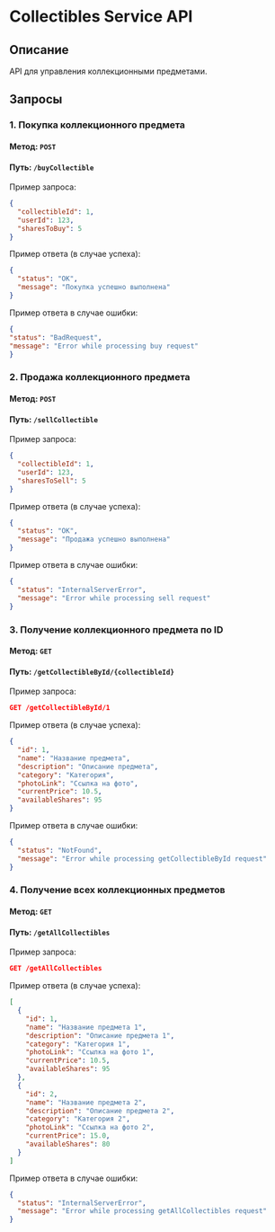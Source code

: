 # Collectibles Service API

## Описание
API для управления коллекционными предметами.

## Запросы

### 1. Покупка коллекционного предмета

#### Метод: `POST`
#### Путь: `/buyCollectible`

Пример запроса:
```json
{
  "collectibleId": 1,
  "userId": 123,
  "sharesToBuy": 5
}
```

Пример ответа (в случае успеха):
```json
{
  "status": "OK",
  "message": "Покупка успешно выполнена"
}
```

Пример ответа в случае ошибки:
```json
{
"status": "BadRequest",
"message": "Error while processing buy request"
}
```

### 2. Продажа коллекционного предмета

#### Метод: `POST`
#### Путь: `/sellCollectible`

Пример запроса:
```json
{
  "collectibleId": 1,
  "userId": 123,
  "sharesToSell": 5
}
```

Пример ответа (в случае успеха):
```json
{
  "status": "OK",
  "message": "Продажа успешно выполнена"
}
```

Пример ответа в случае ошибки:
```json
{
  "status": "InternalServerError",
  "message": "Error while processing sell request"
}
```


### 3. Получение коллекционного предмета по ID

#### Метод: `GET`
#### Путь: `/getCollectibleById/{collectibleId}`

Пример запроса:
```json
GET /getCollectibleById/1
```

Пример ответа (в случае успеха):
```json
{
  "id": 1,
  "name": "Название предмета",
  "description": "Описание предмета",
  "category": "Категория",
  "photoLink": "Ссылка на фото",
  "currentPrice": 10.5,
  "availableShares": 95
}
```

Пример ответа в случае ошибки:
```json
{
  "status": "NotFound",
  "message": "Error while processing getCollectibleById request"
}
```

### 4. Получение всех коллекционных предметов

#### Метод: `GET`
#### Путь: `/getAllCollectibles`

Пример запроса:
```json
GET /getAllCollectibles
```

Пример ответа (в случае успеха):
```json
[
  {
    "id": 1,
    "name": "Название предмета 1",
    "description": "Описание предмета 1",
    "category": "Категория 1",
    "photoLink": "Ссылка на фото 1",
    "currentPrice": 10.5,
    "availableShares": 95
  },
  {
    "id": 2,
    "name": "Название предмета 2",
    "description": "Описание предмета 2",
    "category": "Категория 2",
    "photoLink": "Ссылка на фото 2",
    "currentPrice": 15.0,
    "availableShares": 80
  }
]
```

Пример ответа в случае ошибки:
```json
{
  "status": "InternalServerError",
  "message": "Error while processing getAllCollectibles request"
}
```

